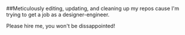 ##Meticulously editing, updating, and cleaning up my repos cause I'm trying to get a job as a designer-engineer.

Please hire me, you won't be dissappointed!
